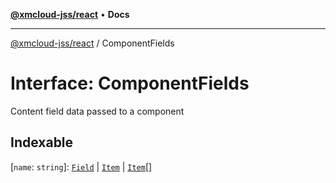 [**@xmcloud-jss/react**](../README.md) • **Docs**

***

[@xmcloud-jss/react](../README.md) / ComponentFields

# Interface: ComponentFields

Content field data passed to a component

## Indexable

 \[`name`: `string`\]: [`Field`](Field.md) \| [`Item`](Item.md) \| [`Item`](Item.md)[]
